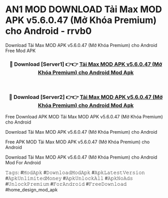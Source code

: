 # AN1 MOD DOWNLOAD Tải Max MOD APK v5.6.0.47 (Mở Khóa Premium) cho Android - rrvb0
Download Tải Max MOD APK v5.6.0.47 (Mở Khóa Premium) cho Android Free Mod APK

<div align="center">
<h3>🔴 Download [Server1] 👉👉 <a href="https://apk-comot.site?title=Tải_Max_MOD_APK_v5.6.0.47_(Mở_Khóa_Premium)_cho_Android">Tải Max MOD APK v5.6.0.47 (Mở Khóa Premium) cho Android Mod Apk</a></h3><br>

<h3>🔴 Download [Server2] 👉👉 <a href="https://apk-comot.site?title=Tải_Max_MOD_APK_v5.6.0.47_(Mở_Khóa_Premium)_cho_Android">Tải Max MOD APK v5.6.0.47 (Mở Khóa Premium) cho Android Mod Apk</a></h3>
</div>


Free Download APK MOD Tải Max MOD APK v5.6.0.47 (Mở Khóa Premium) cho Android

Download Tải Max MOD APK v5.6.0.47 (Mở Khóa Premium) cho Android 

Free APK MOD Tải Max MOD APK v5.6.0.47 (Mở Khóa Premium) cho Android 

Download Tải Max MOD APK v5.6.0.47 (Mở Khóa Premium) cho Android Mod For Android

𝚃𝚊𝚐𝚜: #𝙼𝚘𝚍𝙰𝚙𝚔 #𝙳𝚘𝚠𝚗𝚕𝚘𝚊𝚍𝙼𝚘𝚍𝙰𝚙𝚔 #𝙰𝚙𝚔𝙻𝚊𝚝𝚎𝚜𝚝𝚅𝚎𝚛𝚜𝚒𝚘𝚗 #𝙰𝚙𝚔𝚄𝚗𝚕𝚒𝚖𝚒𝚝𝚎𝚍𝙼𝚘𝚗𝚎𝚢 #𝙰𝚙𝚔𝚄𝚗𝚕𝚘𝚌𝚔𝙰𝚕𝚕 #𝙰𝚙𝚔𝙽𝚘𝙰𝚍𝚜 #𝚄𝚗𝚕𝚘𝚌𝚔𝙿𝚛𝚎𝚖𝚒𝚞𝚖 #𝙵𝚘𝚛𝙰𝚗𝚍𝚛𝚘𝚒𝚍 #𝙵𝚛𝚎𝚎𝙳𝚘𝚠𝚗𝚕𝚘𝚊𝚍 #home_design_mod_apk